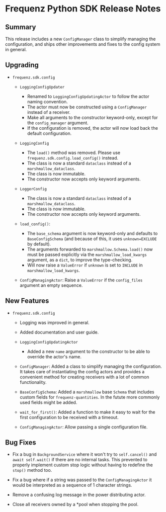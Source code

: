 # Frequenz Python SDK Release Notes

## Summary

This release includes a new `ConfigManager` class to simplify managing the configuration, and ships other improvements and fixes to the config system in general.

## Upgrading

- `frequenz.sdk.config`

    * `LoggingConfigUpdater`

        + Renamed to `LoggingConfigUpdatingActor` to follow the actor naming convention.
        + The actor must now be constructed using a `ConfigManager` instead of a receiver.
        + Make all arguments to the constructor keyword-only, except for the `config_manager` argument.
        + If the configuration is removed, the actor will now load back the default configuration.

    * `LoggingConfig`

        + The `load()` method was removed. Please use `frequenz.sdk.config.load_config()` instead.
        + The class is now a standard `dataclass` instead of a `marshmallow_dataclass`.
        + The class is now immutable.
        + The constructor now accepts only keyword arguments.

    * `LoggerConfig`

        + The class is now a standard `dataclass` instead of a `marshmallow_dataclass`.
        + The class is now immutable.
        + The constructor now accepts only keyword arguments.

    * `load_config()`:

         + The `base_schema` argument is now keyword-only and defaults to `BaseConfigSchema` (and because of this, it uses `unknown=EXCLUDE` by default).
         + The arguments forwarded to `marshmallow.Schema.load()` now must be passed explicitly via the `marshmallow_load_kwargs` argument, as a `dict`, to improve the type-checking.
         + Will now raise a `ValueError` if `unknown` is set to `INCLUDE` in `marshmallow_load_kwargs`.

    * `ConfigManagingActor`: Raise a `ValueError` if the `config_files` argument an empty sequence.

## New Features

- `frequenz.sdk.config`

    - Logging was improved in general.

    - Added documentation and user guide.

    - `LoggingConfigUpdatingActor`

        * Added a new `name` argument to the constructor to be able to override the actor's name.

    - `ConfigManager`: Added a class to simplify managing the configuration. It takes care of instantiating the config actors and provides a convenient method for creating receivers with a lot of common functionality.

    - `BaseConfigSchema`: Added a `marshmallow` base `Schema` that includes custom fields for `frequenz-quantities`. In the futute more commonly used fields might be added.

    - `wait_for_first()`: Added a function to make it easy to wait for the first configuration to be received with a timeout.

    - `ConfigManagingActor`: Allow passing a single configuration file.

## Bug Fixes

- Fix a bug in `BackgroundService` where it won't try to `self.cancel()` and `await self.wait()` if there are no internal tasks. This prevented to properly implement custom stop logic without having to redefine the `stop()` method too.

- Fix a bug where if a string was passed to the `ConfigManagingActor` it would be interpreted as a sequence of 1 character strings.

- Remove a confusing log message in the power distributing actor.

- Close all receivers owned by a *pool when stopping the pool.
